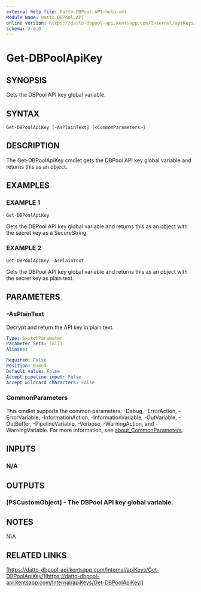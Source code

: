 ```yaml
---
external help file: Datto.DBPool.API-help.xml
Module Name: Datto.DBPool.API
online version: https://datto-dbpool-api.kentsapp.com/Internal/apiKeys/Get-DBPoolApiKey/
schema: 2.0.0
---
```


# Get-DBPoolApiKey

## SYNOPSIS
Gets the DBPool API key global variable.

## SYNTAX

```
Get-DBPoolApiKey [-AsPlainText] [<CommonParameters>]
```

## DESCRIPTION
The Get-DBPoolApiKey cmdlet gets the DBPool API key global variable and returns this as an object.

## EXAMPLES

### EXAMPLE 1
```
Get-DBPoolApiKey
```

Gets the DBPool API key global variable and returns this as an object with the secret key as a SecureString.

### EXAMPLE 2
```
Get-DBPoolApiKey -AsPlainText
```

Gets the DBPool API key global variable and returns this as an object with the secret key as plain text.

## PARAMETERS

### -AsPlainText
Decrypt and return the API key in plain text.

```yaml
Type: SwitchParameter
Parameter Sets: (All)
Aliases:

Required: False
Position: Named
Default value: False
Accept pipeline input: False
Accept wildcard characters: False
```

### CommonParameters
This cmdlet supports the common parameters: -Debug, -ErrorAction, -ErrorVariable, -InformationAction, -InformationVariable, -OutVariable, -OutBuffer, -PipelineVariable, -Verbose, -WarningAction, and -WarningVariable. For more information, see [about_CommonParameters](http://go.microsoft.com/fwlink/?LinkID=113216).

## INPUTS

### N/A
## OUTPUTS

### [PSCustomObject] - The DBPool API key global variable.
## NOTES
N\A

## RELATED LINKS

[https://datto-dbpool-api.kentsapp.com/Internal/apiKeys/Get-DBPoolApiKey/](https://datto-dbpool-api.kentsapp.com/Internal/apiKeys/Get-DBPoolApiKey/)

